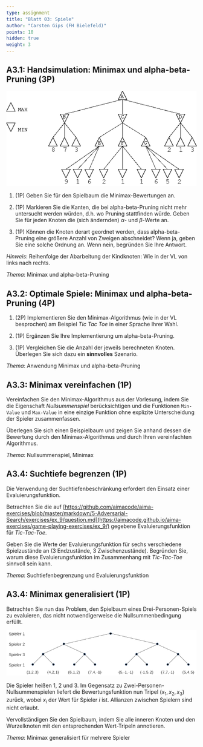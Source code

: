 ```yaml
---
type: assignment
title: "Blatt 03: Spiele"
author: "Carsten Gips (FH Bielefeld)"
points: 10
hidden: true
weight: 3
---
```




## A3.1: Handsimulation: Minimax und alpha-beta-Pruning (3P)

![](images/alphabeta.png)

1.  (1P) Geben Sie für den Spielbaum die Minimax-Bewertungen an.

2.  (1P) Markieren Sie die Kanten, die bei alpha-beta-Pruning nicht mehr
    untersucht werden würden, d.h. wo Pruning stattfinden würde. Geben
    Sie für jeden Knoten die (sich ändernden) $\alpha$- und $\beta$-Werte
    an.

3.  (1P) Können die Knoten derart geordnet werden, dass alpha-beta-Pruning
    eine größere Anzahl von Zweigen abschneidet? Wenn ja, geben Sie eine
    solche Ordnung an. Wenn nein, begründen Sie Ihre Antwort.

*Hinweis*: Reihenfolge der Abarbeitung der Kindknoten: Wie in der VL von
links nach rechts.

*Thema*: Minimax und alpha-beta-Pruning



## A3.2: Optimale Spiele: Minimax und alpha-beta-Pruning (4P)

1.  (2P) Implementieren Sie den Minimax-Algorithmus (wie in der VL
    besprochen) am Beispiel *Tic Tac Toe* in einer Sprache Ihrer Wahl.

2.  (1P) Ergänzen Sie Ihre Implementierung um alpha-beta-Pruning.

3.  (1P) Vergleichen Sie die Anzahl der jeweils berechneten Knoten.
    Überlegen Sie sich dazu ein **sinnvolles** Szenario.

*Thema*: Anwendung Minimax und alpha-beta-Pruning



## A3.3: Minimax vereinfachen (1P)

Vereinfachen Sie den Minimax-Algorithmus aus der Vorlesung, indem Sie die
Eigenschaft *Nullsummenspiel* berücksichtigen und die Funktionen `Min-Value`
und `Max-Value` in eine einzige Funktion ohne explizite Unterscheidung der
Spieler zusammenfassen.

Überlegen Sie sich einen Beispielbaum und zeigen Sie anhand dessen die
Bewertung durch den Minimax-Algorithmus und durch Ihren vereinfachten
Algorithmus.

*Thema*: Nullsummenspiel, Minimax



## A3.4: Suchtiefe begrenzen (1P)

Die Verwendung der Suchtiefenbeschränkung erfordert den Einsatz einer
Evaluierungsfunktion.

Betrachten Sie die auf
[https://github.com/aimacode/aima-exercises/blob/master/markdown/5-Adversarial-Search/exercises/ex_9/question.md](https://aimacode.github.io/aima-exercises/game-playing-exercises/ex_9/)
gegebene Evaluierungsfunktion für *Tic-Tac-Toe*.

Geben Sie die Werte der Evaluierungsfunktion für sechs verschiedene
Spielzustände an (3 Endzustände, 3 Zwischenzustände). Begründen Sie, warum
diese Evaluierungsfunktion im Zusammenhang mit *Tic-Tac-Toe* sinnvoll sein kann.

*Thema*: Suchtiefenbegrenzung und Evaluierungsfunktion



## A3.4: Minimax generalisiert (1P)

Betrachten Sie nun das Problem, den Spielbaum eines Drei-Personen-Spiels zu
evaluieren, das nicht notwendigerweise die Nullsummenbedingung erfüllt.

![](images/minmax-multiplayer.png)

Die Spieler heißen 1, 2 und 3. Im Gegensatz zu Zwei-Personen-Nullsummenspielen
liefert die Bewertungsfunktion nun Tripel $(x_1, x_2, x_3)$ zurück, wobei $x_i$
der Wert für Spieler $i$ ist. Allianzen zwischen Spielern sind nicht erlaubt.

Vervollständigen Sie den Spielbaum, indem Sie alle inneren Knoten und den
Wurzelknoten mit den entsprechenden Wert-Tripeln annotieren.

*Thema*: Minimax generalisiert für mehrere Spieler
